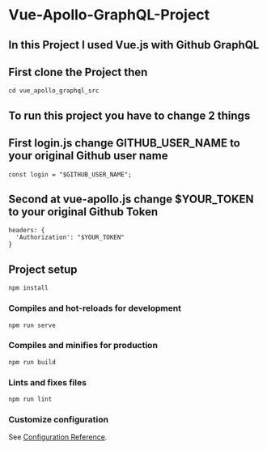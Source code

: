 # Vue-Apollo-GraphQL-Project

## In this Project I used Vue.js with Github GraphQL

## First clone the Project then
```
cd vue_apollo_graphql_src
```

## To run this project you have to change 2 things

## First login.js change GITHUB_USER_NAME to your original Github user name
```
const login = "$GITHUB_USER_NAME";
```

## Second at vue-apollo.js change $YOUR_TOKEN to your original Github Token
```
headers: {
  'Authorization': "$YOUR_TOKEN"
}
```

## Project setup
```
npm install
```

### Compiles and hot-reloads for development
```
npm run serve
```

### Compiles and minifies for production
```
npm run build
```

### Lints and fixes files
```
npm run lint
```

### Customize configuration
See [Configuration Reference](https://cli.vuejs.org/config/).